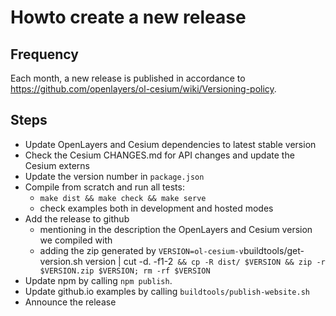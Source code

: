 # Howto create a new release

## Frequency
Each month, a new release is published in accordance to https://github.com/openlayers/ol-cesium/wiki/Versioning-policy.

## Steps
- Update OpenLayers and Cesium dependencies to latest stable version
- Check the Cesium CHANGES.md for API changes and update the Cesium externs
- Update the version number in `package.json`
- Compile from scratch and run all tests:
  - `make dist && make check && make serve`
  - check examples both in development and hosted modes
- Add the release to github
  - mentioning in the description the OpenLayers and Cesium version we compiled with
  - adding the zip generated by `VERSION=ol-cesium-v`buildtools/get-version.sh version | cut -d. -f1-2` && cp -R dist/ $VERSION && zip -r $VERSION.zip $VERSION; rm -rf $VERSION`
- Update npm by calling `npm publish`.
- Update github.io examples by calling `buildtools/publish-website.sh`
- Announce the release
